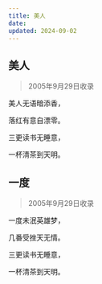 ```yaml
---
title: 美人
date: 
updated: 2024-09-02
---
```


## 美人 ##

> 2005年9月29日收录

美人无语暗添香，

落红有意自漂零。

三更读书无睡意，

一杯清茶到天明。

## 一度 ##

> 2005年9月29日收录

一度未泯英雄梦，

几番受挫天无情。

三更读书无睡意，

一杯清茶到天明。